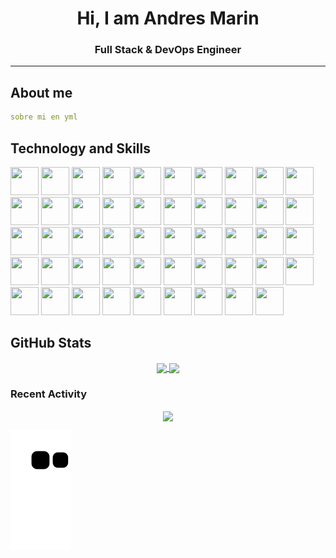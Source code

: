 <h1 align="center">Hi, I am Andres Marin</h1>
<h3 align="center">Full Stack & DevOps Engineer</h3>


---

## About me

```yml
sobre mi en yml
```


## Technology and Skills


<p align="left">
  <img src="https://cdn.jsdelivr.net/gh/devicons/devicon@latest/icons/python/python-original.svg" width="45" height="45" />
  <img src="https://cdn.jsdelivr.net/gh/devicons/devicon@latest/icons/flask/flask-original-wordmark.svg" width="45" height="45" />
  <img src="https://cdn.jsdelivr.net/gh/devicons/devicon@latest/icons/django/django-plain.svg" width="45" height="45" />
  <img src="https://cdn.jsdelivr.net/gh/devicons/devicon@latest/icons/fastapi/fastapi-original.svg" width="45" height="45" />
  <img src="https://cdn.jsdelivr.net/gh/devicons/devicon@latest/icons/html5/html5-original-wordmark.svg" width="45" height="45" />
  <img src="https://cdn.jsdelivr.net/gh/devicons/devicon@latest/icons/linux/linux-original.svg" width="45" height="45" />
  <img src="https://cdn.jsdelivr.net/gh/devicons/devicon@latest/icons/git/git-original-wordmark.svg" width="45" height="45" />
  <img src="https://cdn.jsdelivr.net/gh/devicons/devicon@latest/icons/githubactions/githubactions-plain.svg" width="45" height="45" />
  <img src="https://cdn.jsdelivr.net/gh/devicons/devicon@latest/icons/github/github-original.svg" width="45" height="45" />
  <img src="https://cdn.jsdelivr.net/gh/devicons/devicon@latest/icons/terraform/terraform-original.svg" width="45" height="45" />
  <img src="https://cdn.jsdelivr.net/gh/devicons/devicon@latest/icons/mongodb/mongodb-original.svg" width="45" height="45" />
  <img src="https://cdn.jsdelivr.net/gh/devicons/devicon@latest/icons/mysql/mysql-original-wordmark.svg" width="45" height="45" />
  <img src="https://cdn.jsdelivr.net/gh/devicons/devicon@latest/icons/nodejs/nodejs-original.svg" width="45" height="45" />
  <img src="https://cdn.jsdelivr.net/gh/devicons/devicon@latest/icons/postgresql/postgresql-original.svg" width="45" height="45" />
  <img src="https://cdn.jsdelivr.net/gh/devicons/devicon@latest/icons/postman/postman-original.svg" width="45" height="45" />
  <img src="https://cdn.jsdelivr.net/gh/devicons/devicon@latest/icons/docker/docker-original.svg" width="45" height="45" />
  <img src="https://cdn.jsdelivr.net/gh/devicons/devicon@latest/icons/kubernetes/kubernetes-original.svg" width="45" height="45" />
  <img src="https://cdn.jsdelivr.net/gh/devicons/devicon@latest/icons/helm/helm-original.svg" width="45" height="45" />
  <img src="https://cdn.jsdelivr.net/gh/devicons/devicon@latest/icons/amazonwebservices/amazonwebservices-original-wordmark.svg" width="45" height="45" />
  <img src="https://cdn.jsdelivr.net/gh/devicons/devicon@latest/icons/azure/azure-original.svg" width="45" height="45" />
  <img src="https://cdn.jsdelivr.net/gh/devicons/devicon@latest/icons/googlecloud/googlecloud-original.svg" width="45" height="45" />
  <img src="https://cdn.jsdelivr.net/gh/devicons/devicon@latest/icons/react/react-original.svg" width="45" height="45" />
  <img src="https://cdn.jsdelivr.net/gh/devicons/devicon@latest/icons/php/php-original.svg" width="45" height="45" />
  <img src="https://cdn.jsdelivr.net/gh/devicons/devicon@latest/icons/c/c-original.svg" width="45" height="45" />
  <img src="https://cdn.jsdelivr.net/gh/devicons/devicon@latest/icons/hadoop/hadoop-original.svg" width="45" height="45" />
  <img src="https://cdn.jsdelivr.net/gh/devicons/devicon@latest/icons/json/json-original.svg" width="45" height="45" />
  <img src="https://cdn.jsdelivr.net/gh/devicons/devicon@latest/icons/javascript/javascript-original.svg" width="45" height="45" />
  <img src="https://cdn.jsdelivr.net/gh/devicons/devicon@latest/icons/npm/npm-original-wordmark.svg" width="45" height="45" />
  <img src="https://cdn.jsdelivr.net/gh/devicons/devicon@latest/icons/pycharm/pycharm-original.svg" width="45" height="45" />
  <img src="https://cdn.jsdelivr.net/gh/devicons/devicon@latest/icons/typescript/typescript-original.svg" width="45" height="45" />
  <img src="https://cdn.jsdelivr.net/gh/devicons/devicon@latest/icons/apache/apache-original.svg" width="45" height="45" />
  <img src="https://cdn.jsdelivr.net/gh/devicons/devicon@latest/icons/android/android-original.svg" width="45" height="45" />
  <img src="https://cdn.jsdelivr.net/gh/devicons/devicon@latest/icons/ansible/ansible-original.svg" width="45" height="45" />
  <img src="https://cdn.jsdelivr.net/gh/devicons/devicon@latest/icons/azuredevops/azuredevops-original.svg" width="45" height="45" />
  <img src="https://cdn.jsdelivr.net/gh/devicons/devicon@latest/icons/java/java-original.svg" width="45" height="45" />
  <img src="https://cdn.jsdelivr.net/gh/devicons/devicon@latest/icons/latex/latex-original.svg" width="45" height="45" />
  <img src="https://cdn.jsdelivr.net/gh/devicons/devicon@latest/icons/markdown/markdown-original.svg" width="45" height="45" />
  <img src="https://cdn.jsdelivr.net/gh/devicons/devicon@latest/icons/pandas/pandas-original.svg" width="45" height="45" />
  <img src="https://cdn.jsdelivr.net/gh/devicons/devicon@latest/icons/prolog/prolog-original.svg" width="45" height="45" />
  <img src="https://cdn.jsdelivr.net/gh/devicons/devicon@latest/icons/pytest/pytest-original.svg" width="45" height="45" />
  <img src="https://cdn.jsdelivr.net/gh/devicons/devicon@latest/icons/redis/redis-original.svg" width="45" height="45" />
  <img src="https://cdn.jsdelivr.net/gh/devicons/devicon@latest/icons/ruby/ruby-original.svg" width="45" height="45" />
  <img src="https://cdn.jsdelivr.net/gh/devicons/devicon@latest/icons/streamlit/streamlit-original.svg" width="45" height="45" />
  <img src="https://cdn.jsdelivr.net/gh/devicons/devicon@latest/icons/swagger/swagger-original.svg" width="45" height="45" />
  <img src="https://cdn.jsdelivr.net/gh/devicons/devicon@latest/icons/ubuntu/ubuntu-original.svg" width="45" height="45" />
  <img src="https://cdn.jsdelivr.net/gh/devicons/devicon@latest/icons/vagrant/vagrant-original.svg" width="45" height="45" />
  <img src="https://cdn.jsdelivr.net/gh/devicons/devicon@latest/icons/vim/vim-original.svg" width="45" height="45" />
  <img src="https://cdn.jsdelivr.net/gh/devicons/devicon/icons/vscode/vscode-original.svg" width="45" height="45" />
  <img src="https://cdn.jsdelivr.net/gh/devicons/devicon/icons/bash/bash-original.svg" width="45" height="45" />
</p>




## GitHub Stats

<p align="center">

<a href="https://github.com/anuraghazra/github-readme-stats">
  <img height=200 align="center" src="https://github-readme-stats.vercel.app/api?username=andresmarinabad" />
</a>
<a href="https://github.com/anuraghazra/convoychat">
  <img height=200 align="center" src="https://github-readme-stats.vercel.app/api/top-langs?username=andresmarinabad&layout=compact&langs_count=8&card_width=320" />
</a>

</p>


### Recent Activity

<p align="center">

<a href="https://github.com/ashutosh00710/github-readme-activity-graph">
  <img height=300 align="center" src="https://github-readme-activity-graph.vercel.app/graph?username=andresmarinabad&theme=github" />
</a>

</p>

![Snake animation](https://github.com/andresmarinabad/andresmarinabad/blob/output/github-contribution-grid-snake.svg)